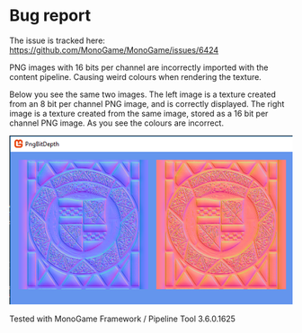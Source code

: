 # Bug report

The issue is tracked here: https://github.com/MonoGame/MonoGame/issues/6424

PNG images with 16 bits per channel are incorrectly imported with the content pipeline. Causing weird colours when rendering the texture.

Below you see the same two images. The left image is a texture created from an 8 bit per channel PNG image, and is correctly displayed. The right image is a texture created from the same image, stored as a 16 bit per channel PNG image. As you see the colours are incorrect.

![The bug](bug.png?raw=true "The bug")

Tested with MonoGame Framework / Pipeline Tool 3.6.0.1625
